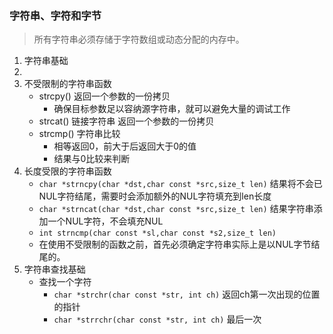 ### 字符串、字符和字节
> 所有字符串必须存储于字符数组或动态分配的内存中。
  
1. 字符串基础
2. 
3. 不受限制的字符串函数
	- strcpy()	返回一个参数的一份拷贝
		+ 确保目标参数足以容纳源字符串，就可以避免大量的调试工作
	- strcat() 链接字符串 返回一个参数的一份拷贝
	- strcmp() 字符串比较
		+ 相等返回0，前大于后返回大于0的值
		+ 结果与0比较来判断
4. 长度受限的字符串函数
	- `char *strncpy(char *dst,char const *src,size_t len)`		结果将不会已NUL字符结尾，需要时会添加额外的NUL字符填充到len长度
	- `char *strncat(char *dst,char const *src,size_t len)`		结果字符串添加一个NUL字符，不会填充NUL
	- `int strncmp(char const *sl,char const *s2,size_t len)`
	- 在使用不受限制的函数之前，首先必须确定字符串实际上是以NUL字节结尾的。
5. 字符串查找基础
	- 查找一个字符
		+ `char *strchr(char const *str, int ch)`	返回ch第一次出现的位置的指针
		+ `char *strrchr(char const *str, int ch)`	最后一次
		 